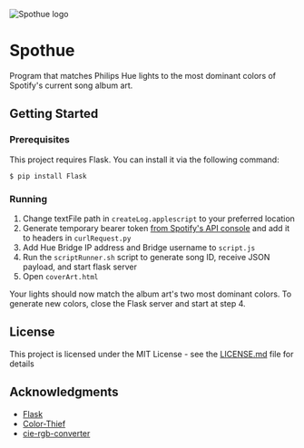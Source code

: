![Spothue logo](http://johngeorgesample.com/documents/images/spothue.png)

# Spothue

Program that matches Philips Hue lights to the most dominant colors of Spotify's current song album art.

## Getting Started
### Prerequisites

This project requires Flask. You can install it via the following command:

```
$ pip install Flask
```

### Running

1. Change textFile path in `createLog.applescript` to your preferred location
2. Generate temporary bearer token [from Spotify's API console](https://developer.spotify.com/web-api/console/get-track/) and add it to headers in `curlRequest.py`
3. Add Hue Bridge IP address and Bridge username to `script.js`
4. Run the `scriptRunner.sh` script to generate song ID, receive JSON payload, and start flask server
5. Open `coverArt.html`

Your lights should now match the album art's two most dominant colors. To generate new colors, close the Flask server and start at step 4.

## License

This project is licensed under the MIT License - see the [LICENSE.md](LICENSE.md) file for details

## Acknowledgments

* [Flask](http://flask.pocoo.org/)
* [Color-Thief](https://github.com/lokesh/color-thief)
* [cie-rgb-converter](https://github.com/usolved/cie-rgb-converter)